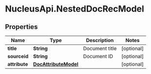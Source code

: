 # NucleusApi.NestedDocRecModel

## Properties
Name | Type | Description | Notes
------------ | ------------- | ------------- | -------------
**title** | **String** | Document title | [optional] 
**sourceid** | **String** | Document ID | [optional] 
**attribute** | [**DocAttributeModel**](DocAttributeModel.md) |  | [optional] 


